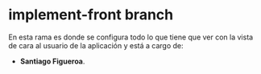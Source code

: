 # implement-front branch  
En esta rama es donde se configura todo lo que tiene que ver con la vista de cara al usuario de la aplicación y está a cargo de:  
- **Santiago Figueroa**.  
